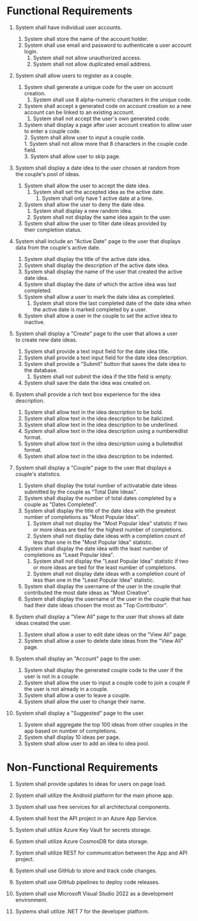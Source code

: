 # Functional Requirements

1. System shall have individual user accounts.
    1. System shall store the name of the account holder.
    2. System shall use email and password to authenticate a user account login.
        1. System shall not allow unauthorized access.
        2. System shall not allow duplicated email address.

2. System shall allow users to register as a couple.
    1. System shall generate a unique code for the user on account creation.
        1. System shall use 8 alpha-numeric characters in the unique code.
    2. System shall accept a generated code on account creation so a new account can be linked to an existing account.
        1. System shall not accept the user's own generated code.
    3. System shall display a page after user account creation to allow user to enter a couple code.  
	    2. System shall allow user to input a couple code.  
		    1. System shall not allow more that 8 characters in the couple code field.  
	    3. System shall allow user to skip page.

4. System shall display a date idea to the user chosen at random from  
    the couple's pool of ideas.
    1. System shall allow the user to accept the date idea.
        1. System shall set the accepted idea as the active date.
            1. System shall only have 1 active date at a time.
    2. System shall allow the user to deny the date idea.
        1. System shall display a new random idea.
        2. System shall not display the same idea again to the user.
    3. System shall allow the user to filter date ideas provided by  
        their completion status.

4. System shall include an "Active Date" page to the user that displays  
    data from the couple's active date.
    1. System shall display the title of the active date idea.
    2. System shall display the description of the active date idea.
    3. System shall display the name of the user that created the active date idea.
    4. System shall display the date of which the active idea was last completed.
    5. System shall allow a user to mark the date idea as completed.
        1. System shall store the last completed date of the date idea when the active date is marked completed by a user.
    6. System shall allow a user in the couple to set the active idea to inactive.

5. System shall display a "Create" page to the user that allows a user  
    to create new date ideas.
    1. System shall provide a text input field for the date idea title.
    2. System shall provide a text input field for the date idea description.
    3. System shall provide a "Submit" button that saves the date idea to the database.
        1. System shall not submit the idea if the title field is empty.
    4. System shall save the date the idea was created on.

6. System shall provide a rich text box experience for the idea  
    description.
    1. System shall allow text in the idea description to be bold.
    2. System shall allow text in the idea description to be italicized.
    3. System shall allow text in the idea description to be underlined.
    4. System shall allow text in the idea description using a numberedlist format.
    5. System shall allow text in the idea description using a bulletedlist format.
    6. System shall allow text in the idea description to be indented.

7. System shall display a "Couple" page to the user that displays a  
    couple's statistics.
    1. System shall display the total number of activatable date ideas submitted by the couple as "Total Date Ideas".
    2. System shall display the number of total dates completed by a couple as "Dates Completed".
    3. System shall display the title of the date idea with the greatest number of completions as "Most Popular Idea".
        1. System shall not display the "Most Popular Idea" statistic if two or more ideas are tied for the highest number of completions.
        2. System shall not display date ideas with a completion count of less than one in the "Most Popular Idea" statistic.
    4. System shall display the date idea with the least number of completions as "Least Popular Idea".
        1. System shall not display the "Least Popular Idea" statistic if two or more ideas are tied for the least number of completions.
        2. System shall not display date ideas with a completion count of less than one in the "Least Popular Idea" statistic.
    5. System shall display the username of the user in the couple that contributed the most date ideas as "Most Creative".
    6. System shall display the username of the user in the couple that has had their date ideas chosen the most as "Top Contributor".

8. System shall display a "View All" page to the user that shows all date ideas created the user.
    1. System shall allow a user to edit date ideas on the "View All" page.
    2. System shall allow a user to delete date ideas from the "View All" page.

9. System shall display an "Account" page to the user.
    1. System shall display the generated couple code to the user if the user is not in a couple.
    2. System shall allow the user to input a couple code to join a couple if the user is not already in a couple.
    3. System shall allow a user to leave a couple.
    4. System shall allow the user to change their name.

10. System shall display a "Suggested" page to the user.
    1. System shall aggregate the top 100 ideas from other couples in the app based on number of completions.
    2. System shall display 10 ideas per page.
    3. System shall allow user to add an idea to idea pool.

# Non-Functional Requirements

1. System shall provide updates to ideas for users on page load.

2. System shall utilize the Android platform for the main phone app.

3. System shall use free services for all architectural components.

4. System shall host the API project in an Azure App Service.

5. System shall utilize Azure Key Vault for secrets storage.

6. System shall utilize Azure CosmosDB for data storage.

7. System shall utilize REST for communication between the App and API project.

8. System shall use GitHub to store and track code changes.

9. System shall use GitHub pipelines to deploy code releases.

10. System shall use Microsoft Visual Studio 2022 as a development environment.

11. Systems shall utilize .NET 7 for the developer platform.